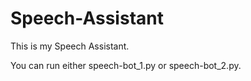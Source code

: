 # Speech-Assistant
This is my Speech Assistant.

You can run either speech-bot_1.py or speech-bot_2.py.
